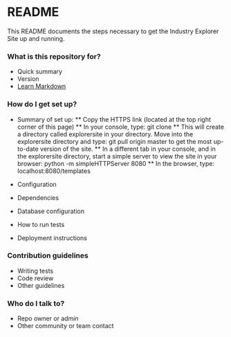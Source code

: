 # README #

This README documents the steps necessary to get the Industry Explorer Site  up and running.

### What is this repository for? ###

* Quick summary
* Version
* [Learn Markdown](https://bitbucket.org/tutorials/markdowndemo)

### How do I get set up? ###

* Summary of set up:
    ** Copy the HTTPS link (located at the top right corner of this page)
    ** In your console, type: git clone <httpslink>
    ** This will create a directory called explorersite in your directory. Move into the explorersite directory and type: git pull origin master to get the most up-to-date version of the site.
    ** In a different tab in your console, and in the explorersite directory, start a simple server to view the site in your browser: python -m simpleHTTPServer 8080
    ** In the browser, type: localhost:8080/templates

* Configuration
* Dependencies
* Database configuration
* How to run tests
* Deployment instructions

### Contribution guidelines ###

* Writing tests
* Code review
* Other guidelines

### Who do I talk to? ###

* Repo owner or admin
* Other community or team contact